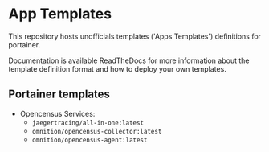 # App Templates

This repository hosts unofficials templates ('Apps Templates') definitions for portainer.

Documentation is available ReadTheDocs for more information about the template definition format and how to deploy your own templates.

## Portainer templates

- Opencensus Services:
  - `jaegertracing/all-in-one:latest`
  - `omnition/opencensus-collector:latest`
  - `omnition/opencensus-agent:latest`
